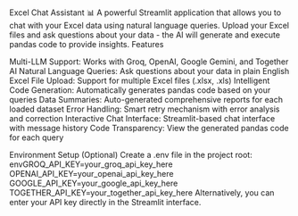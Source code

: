 Excel Chat Assistant 📊
A powerful Streamlit application that allows you to chat with your Excel data using natural language queries. Upload your Excel files and ask questions about your data - the AI will generate and execute pandas code to provide insights.
Features

Multi-LLM Support: Works with Groq, OpenAI, Google Gemini, and Together AI
Natural Language Queries: Ask questions about your data in plain English
Excel File Upload: Support for multiple Excel files (.xlsx, .xls)
Intelligent Code Generation: Automatically generates pandas code based on your queries
Data Summaries: Auto-generated comprehensive reports for each loaded dataset
Error Handling: Smart retry mechanism with error analysis and correction
Interactive Chat Interface: Streamlit-based chat interface with message history
Code Transparency: View the generated pandas code for each query

Environment Setup (Optional)
Create a .env file in the project root:
envGROQ_API_KEY=your_groq_api_key_here
OPENAI_API_KEY=your_openai_api_key_here
GOOGLE_API_KEY=your_google_api_key_here
TOGETHER_API_KEY=your_together_api_key_here
Alternatively, you can enter your API key directly in the Streamlit interface.